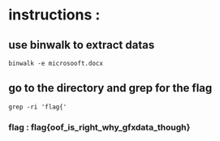 # instructions :

## use binwalk to extract datas
	binwalk -e microsooft.docx

## go to the directory and grep for the flag 
	grep -ri 'flag{'

### flag : flag{oof_is_right_why_gfxdata_though} 
